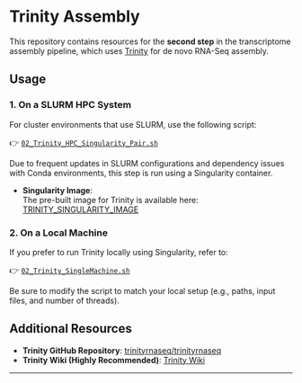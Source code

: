 # Trinity Assembly

This repository contains resources for the **second step** in the transcriptome assembly pipeline, which uses [Trinity](https://github.com/trinityrnaseq/trinityrnaseq) for de novo RNA-Seq assembly.

## Usage

### 1. On a SLURM HPC System

For cluster environments that use SLURM, use the following script:

👉 [`02_Trinity_HPC_Singularity_Pair.sh`](https://github.com/mjbieren/Coleochaetophyceae_Phylogenomics/blob/main/Scripts/02_Trinity/02_Trinity_HPC_Singularity_Pair.sh)

Due to frequent updates in SLURM configurations and dependency issues with Conda environments, this step is run using a Singularity container.

- **Singularity Image**:  
  The pre-built image for Trinity is available here:  
  [TRINITY_SINGULARITY_IMAGE](https://data.broadinstitute.org/Trinity/TRINITY_SINGULARITY/)

### 2. On a Local Machine

If you prefer to run Trinity locally using Singularity, refer to:

👉 [`02_Trinity_SingleMachine.sh`](https://github.com/mjbieren/Coleochaetophyceae_Phylogenomics/blob/main/Scripts/02_Trinity/02_Trinity_SingleMachine.sh)

Be sure to modify the script to match your local setup (e.g., paths, input files, and number of threads).

## Additional Resources

- **Trinity GitHub Repository**: [trinityrnaseq/trinityrnaseq](https://github.com/trinityrnaseq/trinityrnaseq)
- **Trinity Wiki (Highly Recommended)**: [Trinity Wiki](https://github.com/trinityrnaseq/trinityrnaseq/wiki)

---

